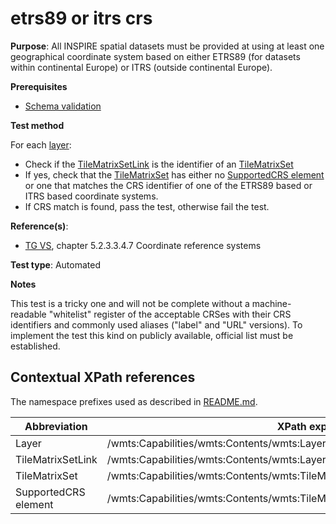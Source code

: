 # etrs89 or itrs crs

**Purpose**: All INSPIRE spatial datasets must be provided at using at least one geographical coordinate system based on either ETRS89 (for datasets within continental Europe) or ITRS (outside continental Europe).

**Prerequisites**

* [Schema validation](schema-validation.md)

**Test method**

For each [layer](#layer):
* Check if the [TileMatrixSetLink](#TileMatrixSetLink) is the identifier of an [TileMatrixSet](#TileMatrixSet)
* If yes, check that the [TileMatrixSet](#TileMatrixSet) has either no [SupportedCRS element](#crs) or one that matches the CRS identifier of one of the ETRS89 based or ITRS based coordinate systems.
* If CRS match is found, pass the test, otherwise fail the test.


**Reference(s)**:

 * [TG VS](README.md#ref_TG_VS), chapter 5.2.3.3.4.7 Coordinate reference systems

**Test type**: Automated

**Notes**

This test is a tricky one and will not be complete without a machine-readable "whitelist" register of the acceptable CRSes with their CRS identifiers and commonly used aliases ("label" and "URL" versions). To implement the test this kind on publicly available, official list must be established.

## Contextual XPath references

The namespace prefixes used as described in [README.md](README.md#namespaces).

Abbreviation                                               |  XPath expression
---------------------------------------------------------- | -------------------------------------------------------------------------
Layer <a name="layer"></a> | /wmts:Capabilities/wmts:Contents/wmts:Layer
TileMatrixSetLink <a name="TileMatrixSetLink"/> | /wmts:Capabilities/wmts:Contents/wmts:Layer/wmts:TileMatrixSetLink/wmts:TileMatrixSet
TileMatrixSet <a name="TileMatrixSet"/> | /wmts:Capabilities/wmts:Contents/wmts:TileMatrixSet/ows:Identifier
SupportedCRS element <a name="crs"></a> | /wmts:Capabilities/wmts:Contents/wmts:TileMatrixSet/ows:SupportedCRS